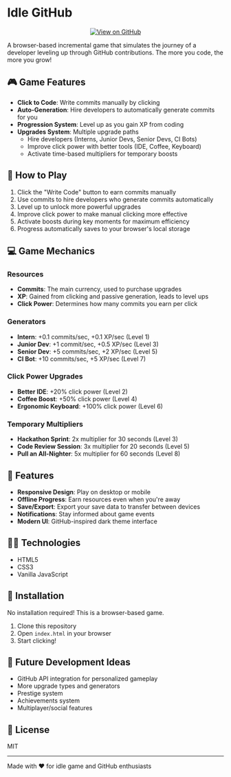 # Idle GitHub

<div align="center">
  <a href="https://github.com/axiscoder/idle-github">
    <img src="https://img.shields.io/badge/View%20on%20GitHub-181717?style=for-the-badge&logo=github&logoColor=white" alt="View on GitHub">
  </a>
</div>

A browser-based incremental game that simulates the journey of a developer leveling up through GitHub contributions. The more you code, the more you grow!

## 🎮 Game Features

- **Click to Code**: Write commits manually by clicking
- **Auto-Generation**: Hire developers to automatically generate commits for you
- **Progression System**: Level up as you gain XP from coding
- **Upgrades System**: Multiple upgrade paths
  - Hire developers (Interns, Junior Devs, Senior Devs, CI Bots)
  - Improve click power with better tools (IDE, Coffee, Keyboard)
  - Activate time-based multipliers for temporary boosts

## 🚀 How to Play

1. Click the "Write Code" button to earn commits manually
2. Use commits to hire developers who generate commits automatically
3. Level up to unlock more powerful upgrades
4. Improve click power to make manual clicking more effective
5. Activate boosts during key moments for maximum efficiency
6. Progress automatically saves to your browser's local storage

## 💻 Game Mechanics

### Resources
- **Commits**: The main currency, used to purchase upgrades
- **XP**: Gained from clicking and passive generation, leads to level ups
- **Click Power**: Determines how many commits you earn per click

### Generators
- **Intern**: +0.1 commits/sec, +0.1 XP/sec (Level 1)
- **Junior Dev**: +1 commit/sec, +0.5 XP/sec (Level 3)
- **Senior Dev**: +5 commits/sec, +2 XP/sec (Level 5)
- **CI Bot**: +10 commits/sec, +5 XP/sec (Level 7)

### Click Power Upgrades
- **Better IDE**: +20% click power (Level 2)
- **Coffee Boost**: +50% click power (Level 4)
- **Ergonomic Keyboard**: +100% click power (Level 6)

### Temporary Multipliers
- **Hackathon Sprint**: 2x multiplier for 30 seconds (Level 3)
- **Code Review Session**: 3x multiplier for 20 seconds (Level 5)
- **Pull an All-Nighter**: 5x multiplier for 60 seconds (Level 8)

## 📱 Features

- **Responsive Design**: Play on desktop or mobile
- **Offline Progress**: Earn resources even when you're away
- **Save/Export**: Export your save data to transfer between devices
- **Notifications**: Stay informed about game events
- **Modern UI**: GitHub-inspired dark theme interface

## 🧑‍💻 Technologies

- HTML5
- CSS3
- Vanilla JavaScript

## 🔧 Installation

No installation required! This is a browser-based game.

1. Clone this repository
2. Open `index.html` in your browser
3. Start clicking!

## 🔄 Future Development Ideas

- GitHub API integration for personalized gameplay
- More upgrade types and generators
- Prestige system
- Achievements system
- Multiplayer/social features

## 📄 License

MIT

---

Made with ❤️ for idle game and GitHub enthusiasts 